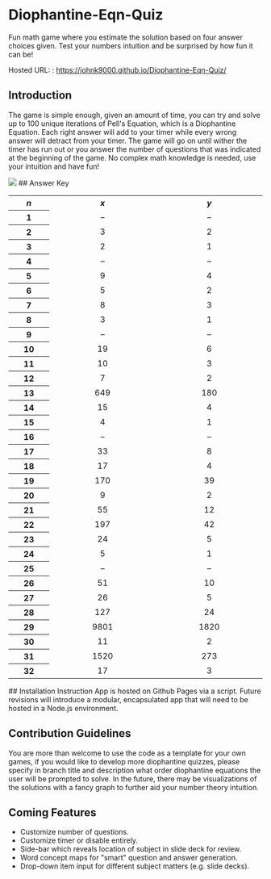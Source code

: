 # Diophantine-Eqn-Quiz
Fun math game where you estimate the solution based on four answer choices given. Test your numbers intuition and be surprised by how fun it can be!

Hosted URL: : https://johnk9000.github.io/Diophantine-Eqn-Quiz/

## Introduction

The game is simple enough, given an amount of time, you can try and solve up to 100 unique iterations of Pell's Equation, which is a Diophantine Equation. Each right answer will add to your timer while every wrong answer will detract from your timer. The game will go on until wither the timer has run out or you answer the number of questions that was indicated at the beginning of the game. No complex math knowledge is needed, use your intuition and have fun!

<img src="https://drive.google.com/uc?id=19wRX7GJB7gZntxnUqpsk9Lx1qvnYHeND">
## Answer Key
<table class="wikitable" style="text-align: center; display: inline-table;">
<tbody><tr>
<th><i>n</i></th>
<th style="min-width:5em;"><i>x</i></th>
<th style="min-width:5em;"><i>y</i>
</th></tr>
<tr>
<th>1
</th>
<td>–</td>
<td>–
</td></tr>
<tr>
<th>2
</th>
<td>3</td>
<td>2
</td></tr>
<tr>
<th>3
</th>
<td>2</td>
<td>1
</td></tr>
<tr>
<th>4
</th>
<td>–</td>
<td>–
</td></tr>
<tr>
<th>5
</th>
<td>9</td>
<td>4
</td></tr>
<tr>
<th>6
</th>
<td>5</td>
<td>2
</td></tr>
<tr>
<th>7
</th>
<td>8</td>
<td>3
</td></tr>
<tr>
<th>8
</th>
<td>3</td>
<td>1
</td></tr>
<tr>
<th>9
</th>
<td>–</td>
<td>–
</td></tr>
<tr>
<th>10
</th>
<td>19</td>
<td>6
</td></tr>
<tr>
<th>11
</th>
<td>10</td>
<td>3
</td></tr>
<tr>
<th>12
</th>
<td>7</td>
<td>2
</td></tr>
<tr>
<th>13
</th>
<td>649</td>
<td>180
</td></tr>
<tr>
<th>14
</th>
<td>15</td>
<td>4
</td></tr>
<tr>
<th>15
</th>
<td>4</td>
<td>1
</td></tr>
<tr>
<th>16
</th>
<td>–</td>
<td>–
</td></tr>
<tr>
<th>17
</th>
<td>33</td>
<td>8
</td></tr>
<tr>
<th>18
</th>
<td>17</td>
<td>4
</td></tr>
<tr>
<th>19
</th>
<td>170</td>
<td>39
</td></tr>
<tr>
<th>20
</th>
<td>9</td>
<td>2
</td></tr>
<tr>
<th>21
</th>
<td>55</td>
<td>12
</td></tr>
<tr>
<th>22
</th>
<td>197</td>
<td>42
</td></tr>
<tr>
<th>23
</th>
<td>24</td>
<td>5
</td></tr>
<tr>
<th>24
</th>
<td>5</td>
<td>1
</td></tr>
<tr>
<th>25
</th>
<td>–</td>
<td>–
</td></tr>
<tr>
<th>26
</th>
<td>51</td>
<td>10
</td></tr>
<tr>
<th>27
</th>
<td>26</td>
<td>5
</td></tr>
<tr>
<th>28
</th>
<td>127</td>
<td>24
</td></tr>
<tr>
<th>29
</th>
<td>9801</td>
<td>1820
</td></tr>
<tr>
<th>30
</th>
<td>11</td>
<td>2
</td></tr>
<tr>
<th>31
</th>
<td>1520</td>
<td>273
</td></tr>
<tr>
<th>32
</th>
<td>17</td>
<td>3
</td></tr></tbody></table>
## Installation Instruction
App is hosted on Github Pages via a script. Future revisions will introduce a modular, encapsulated app that will need to be hosted in a Node.js environment.

## Contribution Guidelines
You are more than welcome to use the code as a template for your own games, if you would like to develop more diophantine quizzes, please specify in branch title and description what order diophantine equations the user will be prompted to solve. In the future, there may be visualizations of the solutions with a fancy graph to further aid your number theory intuition.

## Coming Features

* Customize number of questions.
* Customize timer or disable entirely.
* Side-bar which reveals location of subject in slide deck for review.
* Word concept maps for "smart" question and answer generation.
* Drop-down item input for different subject matters (e.g. slide decks).
